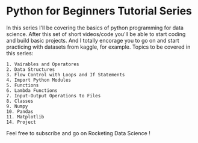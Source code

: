 # Python for Beginners Tutorial Series

In this series I'll be covering the basics of python programming for data science. After this set of short videos/code you'll be able to start coding and build basic projects. And I totally encorage you to go on and start practicing with datasets from kaggle, for example. Topics to be covered in this series:

    1. Vairables and Operatores
    2. Data Structures
    3. Flow Control with Loops and If Statements
    4. Import Python Modules
    5. Functions
    6. Lambda Functions
    7. Input-Output Operations to Files
    8. Classes
    9. Numpy
    10. Pandas
    11. Matplotlib
    14. Project

Feel free to subscribe and go on Rocketing Data Science !

